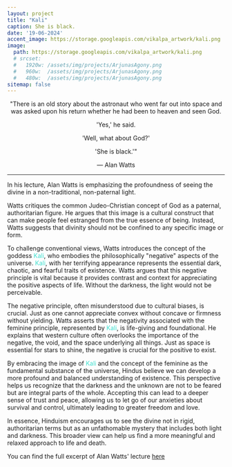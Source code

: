 ```yaml
---
layout: project
title: "Kali"
caption: She is black.
date: '19-06-2024'
accent_image: https://storage.googleapis.com/vikalpa_artwork/kali.png   
image: 
  path: https://storage.googleapis.com/vikalpa_artwork/kali.png
  # srcset: 
  #   1920w: /assets/img/projects/ArjunasAgony.png
  #   960w:  /assets/img/projects/ArjunasAgony.png
  #   480w:  /assets/img/projects/ArjunasAgony.png
sitemap: false
---
```

<div style="text-align: center;">
"There is an old story about the astronaut who went far out into space and was asked upon his return whether he had been to heaven and seen God.
</div>
<div style="text-align: center;">

'Yes,' he said.
</div>
<div style="text-align: center;">

'Well, what about God?'
</div>
<div style="text-align: center;">

'She is black.'"
</div>
<div style="text-align: center;">

— Alan Watts

</div>

---



In his lecture, Alan Watts is emphasizing the profoundness of seeing the divine in a non-traditional, non-paternal light.

Watts critiques the common Judeo-Christian concept of God as a paternal, authoritarian figure. He argues that this image is a cultural construct that can make people feel estranged from the true essence of being. Instead, Watts suggests that divinity should not be confined to any specific image or form.

To challenge conventional views, Watts introduces the concept of the goddess <span style="color:turquoise">Kali</span>, who embodies the philosophically "negative" aspects of the universe. <span style="color:turquoise">Kali</span>, with her terrifying appearance represents the essential dark, chaotic, and fearful traits of existence. Watts argues that this negative principle is vital because it provides contrast and context for appreciating the positive aspects of life. Without the darkness, the light would not be perceivable.

The negative principle, often misunderstood due to cultural biases, is crucial. Just as one cannot appreciate convex without concave or firmness without yielding. Watts asserts that the negativity associated with the feminine principle, represented by <span style="color:turquoise">Kali</span>, is life-giving and foundational. He explains that western culture often overlooks the importance of the negative, the void, and the space underlying all things. Just as space is essential for stars to shine, the negative is crucial for the positive to exist.

By embracing the image of <span style="color:turquoise">Kali</span> and the concept of the feminine as the fundamental substance of the universe, Hindus believe we can develop a more profound and balanced understanding of existence. This perspective helps us recognize that the darkness and the unknown are not to be feared but are integral parts of the whole. Accepting this can lead to a deeper sense of trust and peace, allowing us to let go of our anxieties about survival and control, ultimately leading to greater freedom and love.

In essence, Hinduism encourages us to see the divine not in rigid, authoritarian terms but as an unfathomable mystery that includes both light and darkness. This broader view can help us find a more meaningful and relaxed approach to life and death.


You can find the full excerpt of Alan Watts' lecture <span style="color:turquoise"> [here](https://www.youtube.com/watch?v=d3n8-Xkzy4I&t=4s
 )</span> 

